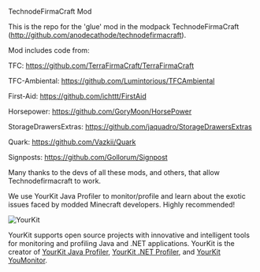 TechnodeFirmaCraft Mod

This is the repo for the 'glue' mod in the modpack TechnodeFirmaCraft (http://github.com/anodecathode/technodefirmacraft). 

Mod includes code from:

TFC: https://github.com/TerraFirmaCraft/TerraFirmaCraft

TFC-Ambiental: https://github.com/Lumintorious/TFCAmbiental

First-Aid: https://github.com/ichttt/FirstAid

Horsepower: https://github.com/GoryMoon/HorsePower

StorageDrawersExtras: https://github.com/jaquadro/StorageDrawersExtras

Quark: https://github.com/Vazkii/Quark

Signposts: https://github.com/Gollorum/Signpost


Many thanks to the devs of all these mods, and others, that allow Technodefirmacraft to work.

We use YourKit Java Profiler to monitor/profile and learn about the exotic issues faced by modded Minecraft developers. Highly recommended!

![YourKit](https://www.yourkit.com/images/yklogo.png)

YourKit supports open source projects with innovative and intelligent tools
for monitoring and profiling Java and .NET applications.
YourKit is the creator of <a href="https://www.yourkit.com/java/profiler/">YourKit Java Profiler</a>,
<a href="https://www.yourkit.com/.net/profiler/">YourKit .NET Profiler</a>,
and <a href="https://www.yourkit.com/youmonitor/">YourKit YouMonitor</a>.
